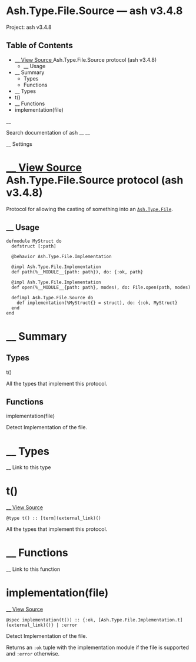 # Ash.Type.File.Source — ash v3.4.8

Project: ash v3.4.8

## Table of Contents

- [ __ View Source ](external_link) Ash.Type.File.Source protocol (ash v3.4.8)
  - __ Usage
- __ Summary
  - Types
  - Functions
- __ Types
- t()
- __ Functions
- implementation(file)

__

Search documentation of ash __ __

__ Settings

#  [ __ View Source ](external_link) Ash.Type.File.Source protocol (ash v3.4.8)

Protocol for allowing the casting of something into an [`Ash.Type.File`](external_link).

##  __ Usage
    
    
    defmodule MyStruct do
      defstruct [:path]
    
      @behavior Ash.Type.File.Implementation
    
      @impl Ash.Type.File.Implementation
      def path(%__MODULE__{path: path}), do: {:ok, path}
    
      @impl Ash.Type.File.Implementation
      def open(%__MODULE__{path: path}, modes), do: File.open(path, modes)
    
      defimpl Ash.Type.File.Source do
        def implementation(%MyStruct{} = struct), do: {:ok, MyStruct}
      end
    end

#  __ Summary

##  Types

t()

All the types that implement this protocol.

##  Functions

implementation(file)

Detect Implementation of the file.

#  __ Types

__ Link to this type

# t()

[ __ View Source ](external_link)
    
    
    @type t() :: [term](external_link)()

All the types that implement this protocol.

#  __ Functions

__ Link to this function

# implementation(file)

[ __ View Source ](external_link)
    
    
    @spec implementation(t()) :: {:ok, [Ash.Type.File.Implementation.t](external_link)()} | :error

Detect Implementation of the file.

Returns an `:ok` tuple with the implementation module if the file is supported and `:error` otherwise.

